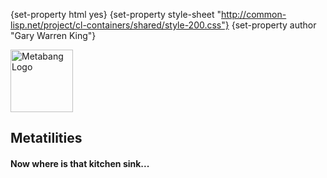 {set-property html yes}
{set-property style-sheet "http://common-lisp.net/project/cl-containers/shared/style-200.css"}
{set-property author "Gary Warren King"}

<div class="header">
	<span class="logo"><a href="http://www.metabang.com/" title="metabang.com"><img src="http://common-lisp.net/project/cl-containers/shared/metabang-2.png" title="metabang.com" width="100" alt="Metabang Logo" /></a></span>

## Metatilities

#### Now where is that kitchen sink...

</div>

  [tr]: test-report.html

  [darcs]: http://www.darcs.net/
  [asdf-install]: http://common-lisp.net/project/asdf-install
  [tarball]: http://common-lisp.net/project/cl-containers/bundler/bundler_latest.tar.gz
  [gwking]: http://www.metabang.com/
  [bundler-cliki]: http://www.cliki.net/bundler
  [ASDF-Extension]: http://www.cliki.net/asdf-extension
  [gwking-mail]: mailto:gwking@metabang.com
  
  [CL-Markdown]: http://common-lisp.net/project/cl-markdown/
  [asdf-install]: http://www.cliki.net/asdf-install
  [trivial-shell-cliki]: http://www.cliki.net/trivial-shell
  [trivial-shell-tar]: http://common-lisp.net/project/trivial-shell/trivial-shell_latest.tar.gz


  [8]: http://common-lisp.net/cgi-bin/mailman/listinfo/trivial-shell-announce
  [9]: http://common-lisp.net/cgi-bin/mailman/listinfo/trivial-shell-devel

  [1]: http://common-lisp.net/project/cl-containers/shared/metabang-2.png (metabang.com)
  [2]: http://www.metabang.com/ (metabang.com)


